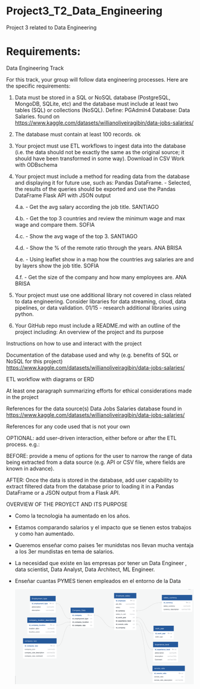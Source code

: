 # Project3_T2_Data_Engineering
Project 3 related to Data Engineering 

# Requirements:
Data Engineering Track

For this track, your group will follow data engineering processes. Here are the specific requirements:

1. Data must be stored in a SQL or NoSQL database (PostgreSQL, MongoDB, SQLite, etc) and the database must include at least two tables (SQL) or collections (NoSQL).
     Define:  PGAdmin4
     Database: Data Salaries. found on https://www.kaggle.com/datasets/willianoliveiragibin/data-jobs-salaries/
   
2. The database must contain at least 100 records.
    ok
   
3. Your project must use ETL workflows to ingest data into the database (i.e. the data should not be exactly the same as the original source; it should have been transformed in some way).
    Download in CSV
    Work with ODBschema
    
4. Your project must include a method for reading data from the database and displaying it for future use, such as:
  Pandas DataFrame. - Selected, the results of the queries should be exported  and use the Pandas DataFrame
  Flask API with JSON output

     4.a. - Get the avg salary according the job title. SANTIAGO
   
     4.b. - Get the top 3 countries and review the minimum wage and max wage and compare them. SOFIA
   
     4.c. - Show the avg wage of the top 3. SANTIAGO
   
     4.d. - Show the % of the remote ratio through the years. ANA BRISA
   
     4.e. - Using leaflet show in a map how the countries avg salaries are and by layers show the job title. SOFIA
   
     4.f. - Get the size of the company and how many employees are. ANA BRISA

6. Your project must use one additional library not covered in class related to data engineering. Consider libraries for data streaming, cloud, data pipelines, or data validation.
   01/15 - research additional libraries using python.
   
7. Your GitHub repo must include a README.md with an outline of the project including:
An overview of the project and its purpose
    


Instructions on how to use and interact with the project


Documentation of the database used and why (e.g. benefits of SQL or NoSQL for this project)
    https://www.kaggle.com/datasets/willianoliveiragibin/data-jobs-salaries/
    


ETL workflow with diagrams or ERD
  

At least one paragraph summarizing efforts for ethical considerations made in the project


References for the data source(s)
    Data Jobs Salaries database found in https://www.kaggle.com/datasets/willianoliveiragibin/data-jobs-salaries/
    
  
References for any code used that is not your own


OPTIONAL: add user-driven interaction, either before or after the ETL process. e.g.:

BEFORE: provide a menu of options for the user to narrow the range of data being extracted from a data source (e.g. API or CSV file, where fields are known in advance).
    
    
AFTER: Once the data is stored in the database, add user capability to extract filtered data from the database prior to loading it in a Pandas DataFrame or a JSON output from a Flask API.


OVERVIEW OF THE PROYECT AND ITS PURPOSE

- Como la tecnologia ha aumentado en los años.
- Estamos comparando salarios y el impacto que se tienen estos trabajos y como han aumentado.
- Queremos enseñar como paises 1er munidstas nos llevan mucha ventaja a los 3er mundistas en tema de salarios.
- La necesidad que existe en las empresas por tener un Data Engineer , data scientist, Data Analyst, Data Architect, ML Engineer.
- Enseñar cuantas PYMES tienen empleados en el entorno de la Data 

  ![Alt text](image.png)

